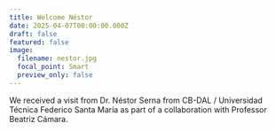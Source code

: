 ```yaml
---
title: Welcome Néstor
date: 2025-04-07T00:00:00.000Z
draft: false
featured: false
image:
  filename: nestor.jpg
  focal_point: Smart
  preview_only: false
---
```


We received a visit from  Dr. Néstor Serna from CB-DAL / Universidad Técnica Federico Santa María as part of a collaboration with Professor Beatriz Cámara.
